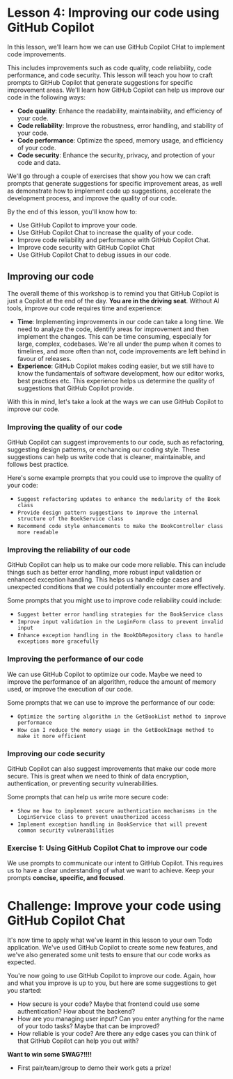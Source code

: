 # Lesson 4: Improving our code using GitHub Copilot

In this lesson, we'll learn how we can use GitHub Copilot CHat to implement code improvements.

This includes improvements such as code quality, code reliability, code performance, and code security. This lesson will teach you how to craft prompts to GitHub Copilot that generate suggestions for specific improvement areas. We'll learn how GitHub Copilot can help us improve our code in the following ways:

- **Code quality**: Enhance the readability, maintainability, and efficiency of your code.
- **Code reliability**: Improve the robustness, error handling, and stability of your code.
- **Code performance**: Optimize the speed, memory usage, and efficiency of your code.
- **Code security**: Enhance the security, privacy, and protection of your code and data.

We'll go through a couple of exercises that show you how we can craft prompts that generate suggestions for specific improvement areas, as well as demonstrate how to implement code up suggestions, accelerate the development process, and improve the quality of our code.

By the end of this lesson, you'll know how to:

- Use GitHub Copilot to improve your code.
- Use GitHub Copilot Chat to increase the quality of your code.
- Improve code reliability and performance with GitHub Copilot Chat.
- Improve code security with GitHub Copilot Chat
- Use GitHub Copilot Chat to debug issues in our code.

## Improving our code 

The overall theme of this workshop is to remind you that GitHub Copilot is just a Copilot at the end of the day. **You are in the driving seat**. Without AI tools, improve our code requires time and experience:

- **Time**: Implementing improvements in our code can take a long time. We need to analyze the code, identify areas for improvement and then implement the changes. This can be time consuming, especially for large, complex, codebases. We're all under the pump when it comes to timelines, and more often than not, code improvements are left behind in favour of releases.
- **Experience**: GitHub Copilot makes coding easier, but we still have to know the fundamentals of software development, how our editor works, best practices etc. This experience helps us determine the quality of suggestions that GitHub Copilot provide.

With this in mind, let's take a look at the ways we can use GitHub Copilot to improve our code.

### Improving the quality of our code

GitHub Copilot can suggest improvements to our code, such as refactoring, suggesting design patterns, or enchancing our coding style. These suggestions can help us write code that is cleaner, maintainable, and follows best practice.

Here's some example prompts that you could use to improve the quality of your code:

- `Suggest refactoring updates to enhance the modularity of the Book class`
- `Provide design pattern suggestions to improve the internal structure of the BookService class`
- `Recommend code style enhancements to make the BookController class more readable`

### Improving the reliability of our code

GitHub Copilot can help us to make our code more reliable. This can include things such as better error handling, more robust input validation or enhanced exception handling. This helps us handle edge cases and unexpected conditions that we could potentially encounter more effectively.

Some prompts that you might use to improve code reliability could include:

- `Suggest better error handling strategies for the BookService class`
- `Improve input validation in the LoginForm class to prevent invalid input`
- `Enhance exception handling in the BookDbRepository class to handle exceptions more gracefully`

### Improving the performance of our code

We can use GitHub Copilot to optimize our code. Maybe we need to improve the performance of an algorithm, reduce the amount of memory used, or improve the execution of our code.

Some prompts that we can use to improve the performance of our code:

- `Optimize the sorting algorithm in the GetBookList method to improve performance`
- `How can I reduce the memory usage in the GetBookImage method to make it more efficient`

### Improving our code security

GitHub Copilot can also suggest improvements that make our code more secure. This is great when we need to think of data encryption, authentication, or preventing security vulnerabilities.

Some prompts that can help us write more secure code:

- `Show me how to implement secure authentication mechanisms in the LoginService class to prevent unauthorized access`
- `Implement exception handling in BookService that will prevent common security vulnerabilities`

### Exercise 1: Using GitHub Copilot Chat to improve our code

We use prompts to communicate our intent to GitHub Copilot. This requires us to have a clear understanding of what we want to achieve. Keep your prompts **concise, specific, and focused**.



# Challenge: Improve your code using GitHub Copilot Chat

It's now time to apply what we've learnt in this lesson to your own Todo application. We've used GitHub Copilot to create some new features, and we've also generated some unit tests to ensure that our code works as expected.

You're now going to use GitHub Copilot to improve our code. Again, how and what you improve is up to you, but here are some suggestions to get you started:

- How secure is your code? Maybe that frontend could use some authentication? How about the backend?
- How are you managing user input? Can you enter anything for the name of your todo tasks? Maybe that can be improved?
- How reliable is your code? Are there any edge cases you can think of that GitHub Copilot can help you out with?

**Want to win some SWAG?!!!!**

- First pair/team/group to demo their work gets a prize!
